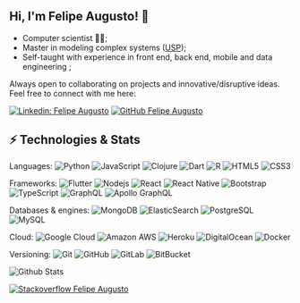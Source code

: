 ## Hi, I'm Felipe Augusto! 👋

- Computer scientist 👨‍🔬;
- Master in modeling complex systems ([USP](https://www5.usp.br/));
- Self-taught with experience in front end, back end, mobile and data engineering ;

Always open to collaborating on projects and innovative/disruptive ideas. Feel free to connect with me here:

[![Linkedin: Felipe Augusto](https://img.shields.io/badge/-f2acode-blue?style=flat-square&logo=Linkedin&logoColor=white&link=https://www.linkedin.com/in/felipe-augustox/)](https://www.linkedin.com/in/felipe-augustox/)
[![GitHub Felipe Augusto](https://img.shields.io/github/followers/f2acode?label=follow&style=social)](https://github.com/f2acode)

## ⚡ Technologies & Stats

Languages: 
![Python](https://img.shields.io/badge/-Python-black?style=flat-square&logo=Python)
![JavaScript](https://img.shields.io/badge/-JavaScript-black?style=flat-square&logo=javascript)
![Clojure](https://img.shields.io/badge/-Clojure-black?style=flat-square&logo=clojure)
![Dart](https://img.shields.io/badge/-Dart-black?style=flat-square&logo=dart)
![R](https://img.shields.io/badge/-R-black?style=flat-square&logo=r)
![HTML5](https://img.shields.io/badge/-HTML5-E34F26?style=flat-square&logo=html5&logoColor=white)
![CSS3](https://img.shields.io/badge/-CSS3-1572B6?style=flat-square&logo=css3)

Frameworks:
![Flutter](https://img.shields.io/badge/-Flutter-black?style=flat-square&logo=flutter)
![Nodejs](https://img.shields.io/badge/-Nodejs-black?style=flat-square&logo=Node.js)
![React](https://img.shields.io/badge/-React-black?style=flat-square&logo=react)
![React Native](https://img.shields.io/badge/-React_native-black?style=flat-square&logo=react)
![Bootstrap](https://img.shields.io/badge/-Bootstrap-563D7C?style=flat-square&logo=bootstrap)
![TypeScript](https://img.shields.io/badge/-TypeScript-007ACC?style=flat-square&logo=typescript)
![GraphQL](https://img.shields.io/badge/-GraphQL-E10098?style=flat-square&logo=graphql)
![Apollo GraphQL](https://img.shields.io/badge/-Apollo%20GraphQL-311C87?style=flat-square&logo=apollo-graphql)

Databases & engines:
![MongoDB](https://img.shields.io/badge/-MongoDB-black?style=flat-square&logo=mongodb)
![ElasticSearch](https://img.shields.io/badge/-ElasticSearch-005571?style=flat-square&logo=elasticsearch)
![PostgreSQL](https://img.shields.io/badge/-PostgreSQL-336791?style=flat-square&logo=postgresql)
![MySQL](https://img.shields.io/badge/-MySQL-black?style=flat-square&logo=mysql)

Cloud:
![Google Cloud](https://img.shields.io/badge/Google%20Cloud-black?style=flat-square&logo=google-cloud)
![Amazon AWS](https://img.shields.io/badge/Amazon%20AWS-232F3E?style=flat-square&logo=amazon-aws)
![Heroku](https://img.shields.io/badge/-Heroku-430098?style=flat-square&logo=heroku)
![DigitalOcean](https://img.shields.io/badge/-Digital%20Ocean-darkblue?style=flat-square&logo=digitalocean)
![Docker](https://img.shields.io/badge/-Docker-black?style=flat-square&logo=docker)

Versioning:
![Git](https://img.shields.io/badge/-Git-black?style=flat-square&logo=git)
![GitHub](https://img.shields.io/badge/-GitHub-181717?style=flat-square&logo=github)
![GitLab](https://img.shields.io/badge/-GitLab-FCA121?style=flat-square&logo=gitlab)
![BitBucket](https://img.shields.io/badge/-BitBucket-darkblue?style=flat-square&logo=bitbucket)

![Github Stats](https://github-readme-stats.vercel.app/api?username=f2acode&count_private=true&show_icons=true&include_all_commits=true)

[![Stackoverflow Felipe Augusto](https://img.shields.io/stackexchange/stackoverflow/r/7385033?color=orange&label=reputation&logo=stackoverflow)](https://stackoverflow.com/users/7385033)
